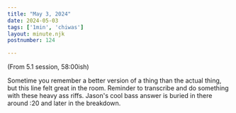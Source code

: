 ```yaml
---
title: "May 3, 2024"
date: 2024-05-03
tags: ['1min', 'chiwas']
layout: minute.njk
postnumber: 124

---
```


(From 5.1 session, 58:00ish)

Sometime you remember a better version of a thing than the actual thing, but this line felt great in the room. Reminder to transcribe and do something with these heavy ass riffs.  Jason's cool bass answer is buried in there around :20 and later in the breakdown.